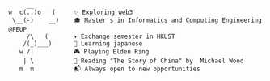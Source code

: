          __            
    w  c(..)o   (     ✨ Exploring web3
     \__(-)    __)    🎓 Master's in Informatics and Computing Engineering @FEUP
         /\   (       ✈️ Exchange semester in HKUST
        /(_)___)      🌸 Learning japanese
       w /|           🎮 Playing Elden Ring
        | \           📖 Reading "The Story of China" by  Michael Wood
       m  m           📬 Always open to new opportunities

<!--
**GambuzX/GambuzX** is a ✨ _special_ ✨ repository because its `README.md` (this file) appears on your GitHub profile.

Here are some ideas to get you started:

[Gap semester] Master's in Informatics and Computing Engineering @FEUP
🚩 Hacking at CTFs with CaptureTheFrancesinha

- 🔭 I’m currently working on ...
- 🌱 I’m currently learning ...
- 👯 I’m looking to collaborate on ...
- 🤔 I’m looking for help with ...
- 💬 Ask me about ...
- 📫 How to reach me: ...
- 😄 Pronouns: ...
- ⚡ Fun fact: ...
-->
